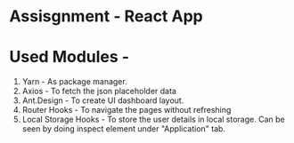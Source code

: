 # Assisgnment - React App

# Used Modules -
1. Yarn - As package manager.
2. Axios - To fetch the json placeholder data
3. Ant.Design - To create UI dashboard layout.
4. Router Hooks - To navigate the pages without refreshing
5. Local Storage Hooks - To store the user details in local storage. Can be seen by doing inspect element under "Application" tab.
